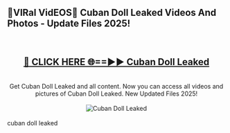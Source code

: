 <h2>🔴VIRal VidEOS🔴 Cuban Doll Leaked Videos And Photos - Update Files 2025!</h2>
<br>
<div align="center">
<h2><a href="https://virallinks.top/odZfE0" rel="nofollow">🔴 CLICK HERE 🌐==►► Cuban Doll Leaked</a></h2>
<br>
Get Cuban Doll Leaked and all content. Now you can access all videos and pictures of Cuban Doll Leaked. New Updated Files 2025!
<br>
<br>
<a href="https://virallinks.top/odZfE0" rel="nofollow" data-target="animated-image.originalLink"><img src="https://i.imgur.com/dJHk4Zq.gif)" alt="Cuban Doll Leaked" style="max-width: 100%; display: inline-block;" data-target="animated-image.originalImage"></a>
</div>
<br>
cuban doll leaked